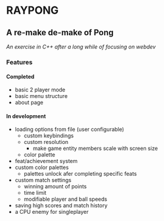 # RAYPONG #
## A re-make de-make of Pong ##
*An exercise in C++ after a long while of focusing on webdev*

### Features ###

#### Completed ####
- basic 2 player mode
- basic menu structure
- about page

#### In development ####
- loading options from file (user configurable)
    - custom keybindings
    - custom resolution
        - make game entity members scale with screen size
    - color palette
- feat/achievement system
- custom color palettes
    - palettes unlock afer completing specific feats
- custom match settings
    - winning amount of points
    - time limit
    - modifiable player and ball speeds
- saving high scores and match history
- a CPU enemy for singleplayer
